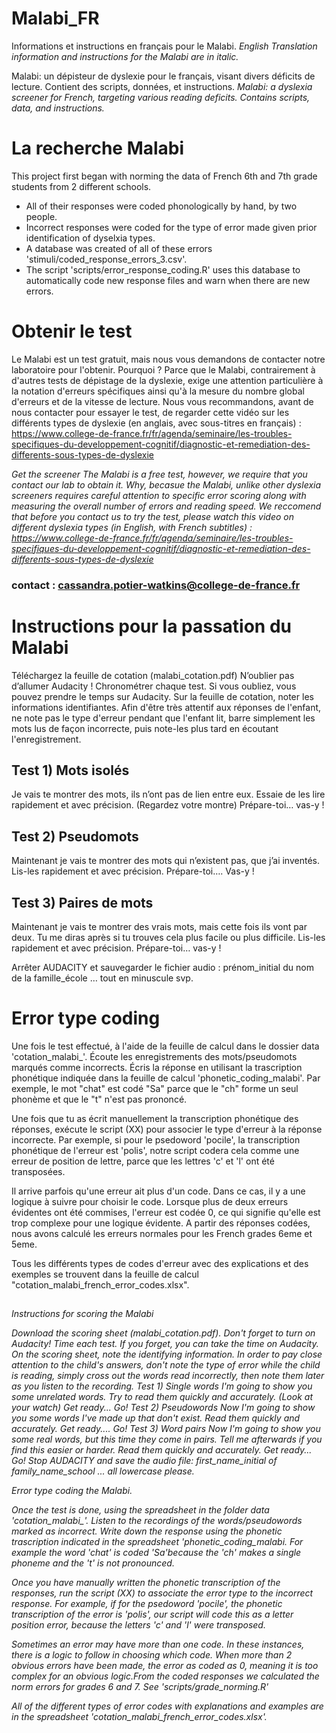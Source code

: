 # Malabi_FR
Informations et instructions en français pour le Malabi. 
*English Translation information and instructions for the Malabi are in italic.*

Malabi: un dépisteur de dyslexie pour le français, visant divers déficits de lecture. Contient des scripts, données, et instructions.
*Malabi: a dyslexia screener for French, targeting various reading deficits. Contains scripts, data, and instructions.*

# La recherche Malabi
This project first began with norming the data of French 6th and 7th grade students from 2 different schools.
- All of their responses were coded phonologically by hand, by two people. 
- Incorrect responses were coded for the type of error made given prior identification of dyselxia types.
- A database was created of all of these errors 'stimuli/coded_response_errors_3.csv'.
- The script 'scripts/error_response_coding.R' uses this database to automatically code new response files and warn when there are new errors.

# Obtenir le test
Le Malabi est un test gratuit, mais nous vous demandons de contacter notre laboratoire pour l'obtenir. Pourquoi ? Parce que le Malabi, contrairement à d'autres tests de dépistage de la dyslexie, exige une attention particulière à la notation d'erreurs spécifiques ainsi qu'à la mesure du nombre global d'erreurs et de la vitesse de lecture. Nous vous recommandons, avant de nous contacter pour essayer le test, de regarder cette vidéo sur les différents types de dyslexie (en anglais, avec sous-titres en français) : https://www.college-de-france.fr/fr/agenda/seminaire/les-troubles-specifiques-du-developpement-cognitif/diagnostic-et-remediation-des-differents-sous-types-de-dyslexie

*Get the screener*
*The Malabi is a free test, however, we require that you contact our lab to obtain it. Why, becasue the Malabi, unlike other dyslexia screeners requires careful attention to specific error scoring along with measuring the overall number of errors and reading speed. We reccomend that before you contact us to try the test, please watch this video on different dyslexia types (in English, with French subtitles) : https://www.college-de-france.fr/fr/agenda/seminaire/les-troubles-specifiques-du-developpement-cognitif/diagnostic-et-remediation-des-differents-sous-types-de-dyslexie*

### contact : cassandra.potier-watkins@college-de-france.fr

# Instructions pour la passation du Malabi
Téléchargez la feuille de cotation (malabi_cotation.pdf)
N’oublier pas d’allumer Audacity ! Chronométrer chaque test. Si vous oubliez, vous pouvez prendre le temps sur Audacity. Sur la feuille de cotation, noter les informations identifiantes. Afin d'être très attentif aux réponses de l'enfant, ne note pas le type d'erreur pendant que l'enfant lit, barre simplement les mots lus de façon incorrecte, puis note-les plus tard en écoutant l'enregistrement.
## Test 1) Mots isolés 
Je vais te montrer des mots, ils n’ont pas de lien entre eux. Essaie de les lire rapidement et avec précision. (Regardez votre montre) Prépare-toi… vas-y !
## Test 2) Pseudomots
Maintenant je vais te montrer des mots qui n’existent pas, que j’ai inventés. Lis-les rapidement et avec précision. Prépare-toi…. Vas-y !
## Test 3) Paires de mots 
Maintenant je vais te montrer des vrais mots, mais cette fois ils vont par deux. Tu me diras après si tu trouves cela plus facile ou plus difficile. Lis-les rapidement et avec précision. Prépare-toi… vas-y !

Arrêter AUDACITY et sauvegarder le fichier audio : prénom_initial du nom de la famille_école … tout en minuscule svp.

# Error type coding
Une fois le test effectué, à l'aide de la feuille de calcul dans le dossier data 'cotation_malabi_'. Écoute les enregistrements des mots/pseudomots marqués comme incorrects. Écris la réponse en utilisant la trascription phonétique indiquée dans la feuille de calcul 'phonetic_coding_malabi'. Par exemple, le mot "chat" est codé "Sa" parce que le "ch" forme un seul phonème et que le "t" n'est pas prononcé.

Une fois que tu as écrit manuellement la transcription phonétique des réponses, exécute le script (XX) pour associer le type d'erreur à la réponse incorrecte. Par exemple, si pour le psedoword 'pocile', la transcription phonétique de l'erreur est 'polis', notre script codera cela comme une erreur de position de lettre, parce que les lettres 'c' et 'l' ont été transposées.

Il arrive parfois qu'une erreur ait plus d'un code. Dans ce cas, il y a une logique à suivre pour choisir le code. Lorsque plus de deux erreurs évidentes ont été commises, l'erreur est codée 0, ce qui signifie qu'elle est trop complexe pour une logique évidente. A partir des réponses codées, nous avons calculé les erreurs normales pour les French grades 6eme et 5eme. 

Tous les différents types de codes d'erreur avec des explications et des exemples se trouvent dans la feuille de calcul "cotation_malabi_french_error_codes.xlsx".



##
*Instructions for scoring the Malabi*

*Download the scoring sheet (malabi_cotation.pdf).*
*Don't forget to turn on Audacity! Time each test. If you forget, you can take the time on Audacity. On the scoring sheet, note the identifying information. In order to pay close attention to the child's answers, don't note the type of error while the child is reading, simply cross out the words read incorrectly, then note them later as you listen to the recording.
Test 1) Single words 
I'm going to show you some unrelated words. Try to read them quickly and accurately. (Look at your watch) Get ready... Go!
Test 2) Pseudowords
Now I'm going to show you some words I've made up that don't exist. Read them quickly and accurately. Get ready.... Go!
Test 3) Word pairs 
Now I'm going to show you some real words, but this time they come in pairs. Tell me afterwards if you find this easier or harder. Read them quickly and accurately. Get ready... Go!
Stop AUDACITY and save the audio file: first_name_initial of family_name_school ... all lowercase please.*

*Error type coding the Malabi.*

*Once the test is done, using the spreadsheet in the folder data 'cotation_malabi_'. Listen to the recordings of the words/pseudowords marked as incorrect. Write down the response using the phonetic trascription indicated in the spreadsheet 'phonetic_coding_malabi. For example the word 'chat' is coded 'Sa'because the 'ch' makes a single phoneme and the 't' is not pronounced.*

*Once you have manually written the phonetic transcription of the responses, run the script (XX) to associate the error type to the incorrect response. For example, if for the psedoword 'pocile', the phonetic transcription of the error is 'polis', our script will code this as a letter position error, because the letters 'c' and 'l' were transposed.*

*Sometimes an error may have more than one code. In these instances, there is a logic to follow in choosing which code. When more than 2 obvious errors have been made, the error as coded as 0, meaning it is too complex for an obvious logic.From the coded responses we calculated the norm errors for grades 6 and 7. See 'scripts/grade_norming.R'*

*All of the different types of error codes with explanations and examples are in the spreadsheet 'cotation_malabi_french_error_codes.xlsx'.*

